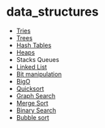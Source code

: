 # data_structures
* [Tries](https://en.wikipedia.org/wiki/Trie)
* [Trees](https://en.wikipedia.org/wiki/Tree_(data_structure))
* [Hash Tables](https://en.wikipedia.org/wiki/Hash_table)
* [Heaps](https://en.wikipedia.org/wiki/Heap_(data_structure))
*  Stacks Queues
* [Linked List](https://en.wikipedia.org/wiki/Linked_list)
* [Bit manipulation](https://en.wikipedia.org/wiki/Bit_manipulation )
* [BigO ](https://en.wikipedia.org/wiki/Big_O_notation)
* [Quicksort ](https://en.wikipedia.org/wiki/Quicksort)
* [Graph Search](https://en.wikipedia.org/wiki/Graph_traversal)
* [Merge Sort](https://en.wikipedia.org/wiki/Merge_sort)
* [Binary Search](https://en.wikipedia.org/wiki/Binary_search_algorithm)
* [Bubble sort](https://en.wikipedia.org/wiki/Bubble_sort)
